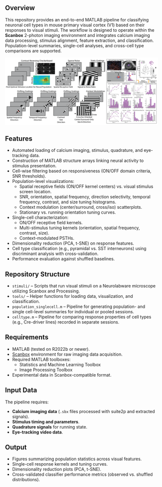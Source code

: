 ## Overview

This repository provides an end-to-end MATLAB pipeline for classifying neuronal cell types in mouse primary visual cortex (V1) based on their responses to visual stimuli. The workflow is designed to operate within the **Scanbox** 2-photon imaging environment and integrates calcium imaging data processing, stimulus alignment, feature extraction, and classification. Population-level summaries, single-cell analyses, and cross-cell type comparisons are supported.

![plot](https://github.com/ryan-gorzek/celltype-tuning-V1/blob/main/plots/celltype.png)
## Features

* Automated loading of calcium imaging, stimulus, quadrature, and eye-tracking data.
* Construction of MATLAB structure arrays linking neural activity to stimulus presentation.
* Cell-wise filtering based on responsiveness (ON/OFF domain criteria, SNR thresholds).
* Population-level visualizations:
  * Spatial receptive fields (ON/OFF kernel centers) vs. visual stimulus screen location.
  * SNR, orientation, spatial frequency, direction selectivity, temporal frequency, contrast, and size tuning histograms.
  * Context modulation (center/surround, cross/iso) scatterplots.
  * Stationary vs. running orientation tuning curves.
* Single-cell characterization:
  * ON/OFF receptive field kernels.
  * Multi-stimulus tuning kernels (orientation, spatial frequency, contrast, size).
  * Context-modulated PSTHs.
* Dimensionality reduction (PCA, t-SNE) on response features.
* Cell type classification (e.g., pyramidal vs. SST interneurons) using discriminant analysis with cross-validation.
* Performance evaluation against shuffled baselines.

## Repository Structure

* `stimuli/` – Scripts that run visual stimuli on a Neurolabware microscope utilizing Scanbox and Processing.
* `tools/` – Helper functions for loading data, visualization, and classification.
* `population_singlecell.m` – Pipeline for generating population- and single cell-level summaries for individual or pooled sessions.
* `celltype.m` – Pipeline for comparing response properties of cell types (e.g., Cre-driver lines) recorded in separate sessions.

## Requirements

* MATLAB (tested on R2022b or newer).
* [Scanbox](https://scanbox.org) environment for raw imaging data acquisition.
* Required MATLAB toolboxes:
  * Statistics and Machine Learning Toolbox
  * Image Processing Toolbox
* Experimental data in Scanbox-compatible format.

## Input Data

The pipeline requires:

* **Calcium imaging data** (`.sbx` files processed with suite2p and extracted signals).
* **Stimulus timing and parameters**.
* **Quadrature signals** for running state.
* **Eye-tracking video data**.

## Output

* Figures summarizing population statistics across visual features.
* Single-cell response kernels and tuning curves.
* Dimensionality reduction plots (PCA, t-SNE).
* Cross-validated classifier performance metrics (observed vs. shuffled distributions).
